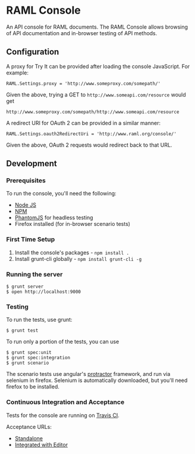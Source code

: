 # RAML Console

An API console for RAML documents. The RAML Console allows browsing of API documentation and in-browser testing of API methods.

## Configuration

A proxy for Try It can be provided after loading the console JavaScript. For example:

    RAML.Settings.proxy = 'http://www.someproxy.com/somepath/'

Given the above, trying a GET to `http://www.someapi.com/resource` would get

    http://www.someproxy.com/somepath/http://www.someapi.com/resource

A redirect URI for OAuth 2 can be provided in a similar manner:

    RAML.Settings.oauth2RedirectUri = 'http://www.raml.org/console/'

Given the above, OAuth 2 requests would redirect back to that URL.

## Development

### Prerequisites

To run the console, you'll need the following:

* [Node JS](http://nodejs.org/)
* [NPM](https://npmjs.org/)
* [PhantomJS](http://phantomjs.org/) for headless testing
* Firefox installed (for in-browser scenario tests)

### First Time Setup

1. Install the console's packages - `npm install .`
2. Install grunt-cli globally - `npm install grunt-cli -g`

### Running the server

    $ grunt server
    $ open http://localhost:9000

### Testing

To run the tests, use grunt:

    $ grunt test

To run only a portion of the tests, you can use

    $ grunt spec:unit
    $ grunt spec:integration
    $ grunt scenario

The scenario tests use angular's [protractor](https://github.com/angular/protractor) framework, and run via selenium in firefox. Selenium is automatically downloaded, but you'll need firefox to be installed.

### Continuous Integration and Acceptance

Tests for the console are running on [Travis CI](https://magnum.travis-ci.com/restful-api-modeling-lang/console).

Acceptance URLs:
* [Standalone](https://54.227.235.249/artifacts/console/master/index.acceptance.html)
* [Integrated with Editor](https://54.227.235.249/artifacts/editor/chores/remove-console-dependencies/)
